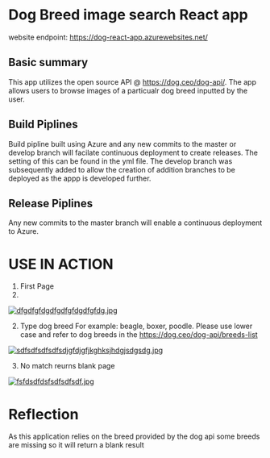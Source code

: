 # Dog Breed image search React app

website endpoint: https://dog-react-app.azurewebsites.net/

## Basic summary 

 This app utilizes the open source API @ https://dog.ceo/dog-api/.
 The app allows users to browse images of a particualr dog breed inputted by the user.
 
##  Build Piplines

Build pipline built using Azure and any new commits to the master or develop branch will facilate 
continuous deployment to create releases. The setting of this can be found in the yml file. The develop branch was subsequently added to allow the creation of addition branches to be deployed as the appp is developed further. 

## Release Piplines 

Any new commits to the master branch will enable a continuous deployment to Azure. 

# USE IN ACTION 

1. First Page
2. 
[![dfgdfgfdgdfgdfgfdgdfgfdg.jpg](https://i.postimg.cc/wTyhkN4K/dfgdfgfdgdfgdfgfdgdfgfdg.jpg)](https://postimg.cc/8jGJp7Vw)

2. Type dog breed For example:  beagle, boxer, poodle. Please use lower case and refer to dog breeds in the https://dog.ceo/dog-api/breeds-list

[![sdfsdfsdfsdfsdjgfdjgfjkghksjhdgjsdgsdg.jpg](https://i.postimg.cc/KvSYdgvh/sdfsdfsdfsdfsdjgfdjgfjkghksjhdgjsdgsdg.jpg)](https://postimg.cc/BtpsFbKm)

3. No match reurns blank page

[![fsfdsdfdsfsdfsdfsdf.jpg](https://i.postimg.cc/3JsbjYBB/fsfdsdfdsfsdfsdfsdf.jpg)](https://postimg.cc/QHqbhLv9)

# Reflection

 As this application relies on the breed provided by the dog api some breeds are missing so it will return a blank result 

 

